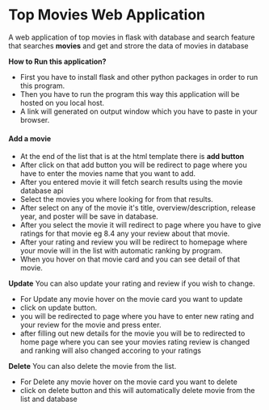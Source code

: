 # Top Movies Web Application

A web application of top movies in flask with database and search feature that searches **movies** and get and strore the data of movies in database

**How to Run this application?**
- First you have to install flask and other python packages in order to run this program.
- Then you have to run the program this way this application will be hosted on you local host.
- A link will generated on output window which you have to paste in your browser.

#### Add a movie
- At the end of the list that is at the html template there is **add button**
- After click on that add button you will be redirect to page where you have to enter the movies name that you want to add.
- After you entered movie it will fetch search results using the movie database api
- Select the movies you where looking for from that results.
- After select on any of the movie it's title, overview/description, release year, and poster will be save in database.
- After you select the movie it will redirect to page where you have to give ratings for that movie eg 8.4 any your review about that movie.
- After your rating and review you will be redirect to homepage where your movie will in the list with automatic ranking by program.
- When you hover on that movie card and you can see detail of that movie.


**Update**
You can also update your rating and review if you wish to change.
- For Update any movie hover on the movie card you want to update
- click on update button.
- you will be redirected to page where you have to enter new rating and your review for the movie and press enter.
- after filling out new details for the movie you will be to redirected to home page where you can see your movies rating review is changed and ranking will also changed accoring to your ratings

**Delete**
You can also delete the movie from the list.
- For Delete any movie hover on the movie card you want to delete
- click on delete button and this will automatically delete movie from the list and database



